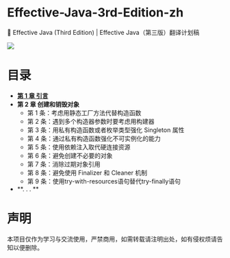 # Effective-Java-3rd-Edition-zh

📖 Effective Java (Third Edition) | Effective Java（第三版）翻译计划稿

[![](https://img.shields.io/badge/License-GPL--3.0-brightgreen.svg)](./LICENSE)

# 目录

 + [**第 1 章 引言**](./1.%E5%BC%95%E8%A8%80/%E7%AC%AC%E4%B8%80%E7%AB%A0%20%E5%BC%95%E8%A8%80.md)
 + **第 2 章 创建和销毁对象**
    - 第 1 条：考虑用静态工厂方法代替构造函数
    - 第 2 条：遇到多个构造器参数时要考虑用构建器
    - 第 3 条：用私有构造函数或者枚举类型强化 Singleton 属性
    - 第 4 条：通过私有构造函数强化不可实例化的能力
    - 第 5 条：使用依赖注入取代硬连接资源
    - 第 6 条：避免创建不必要的对象
    - 第 7 条：消除过期对象引用
    - 第 8 条：避免使用 Finalizer 和 Cleaner 机制
    - 第 9 条：使用try-with-resources语句替代try-finally语句
 + **. . . **
 
# 声明

本项目仅作为学习与交流使用，严禁商用，如需转载请注明出处，如有侵权烦请告知以便删除。